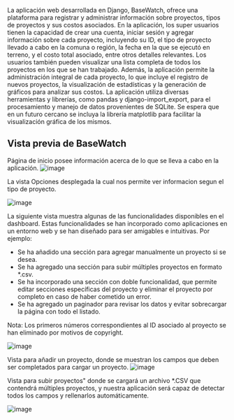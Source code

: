 La aplicación web desarrollada en Django, BaseWatch, ofrece una plataforma para registrar y administrar información sobre proyectos, tipos de proyectos y sus costos asociados.
En la aplicación, los super usuarios tienen la capacidad de crear una cuenta, iniciar sesión y agregar información sobre cada proyecto, incluyendo su ID, el tipo de proyecto llevado a cabo en la comuna o región, la fecha en la que se ejecutó en terreno, y el costo total asociado, entre otros detalles relevantes. Los usuarios también pueden visualizar una lista completa de todos los proyectos en los que se han trabajado.
Además, la aplicación permite la administración integral de cada proyecto, lo que incluye el registro de nuevos proyectos, la visualización de estadísticas y la generación de gráficos para analizar sus costos. La aplicación utiliza diversas herramientas y librerías, como pandas y django-import_export, para el procesamiento y manejo de datos provenientes de SQLite. Se espera que en un futuro cercano se incluya la librería matplotlib para facilitar la visualización gráfica de los mismos.

## Vista previa de BaseWatch
Página de inicio posee información acerca de lo que se lleva a cabo en la aplicación.
![image](https://user-images.githubusercontent.com/72874155/228393182-0e742a66-0f88-4b69-9097-fdc7d89eb075.png)

La vista Opciones desplegada la cual nos permite ver informacion segun el tipo de proyecto.

![image](https://user-images.githubusercontent.com/72874155/228394764-20865288-baac-4e32-9118-119f654466dd.png)


La siguiente vista muestra algunas de las funcionalidades disponibles en el dashboard. Estas funcionalidades se han incorporado como aplicaciones en un entorno web y se han diseñado para ser amigables e intuitivas. Por ejemplo:

- Se ha añadido una sección para agregar manualmente un proyecto si se desea.
- Se ha agregado una sección para subir múltiples proyectos en formato *.csv.
- Se ha incorporado una sección con doble funcionalidad, que permite editar secciones específicas del proyecto y eliminar el proyecto por completo en caso de haber cometido un error.
- Se ha agregado un paginador para revisar los datos y evitar sobrecargar la página con todo el listado.

Nota: Los primeros números correspondientes al ID asociado al proyecto se han eliminado por motivos de copyright.

![image](https://user-images.githubusercontent.com/72874155/228393934-28d8c516-08a4-4e2a-8b60-e8bd7883d0c9.png)

Vista para añadir un proyecto, donde se muestran los campos que deben ser completados para cargar un proyecto.
![image](https://user-images.githubusercontent.com/72874155/228401121-5b75aa9e-9b64-464d-9401-6559ef21a208.png)

Vista para subir proyectos" donde se cargará un archivo *.CSV que contendrá múltiples proyectos, y nuestra aplicación será capaz de detectar todos los campos y rellenarlos automáticamente.

![image](https://user-images.githubusercontent.com/72874155/228401348-57d843cd-9dcd-48dd-9c1f-5eaec1cee4e4.png)


